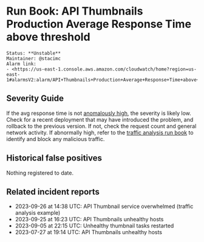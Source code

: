 # Run Book: API Thumbnails Production Average Response Time above threshold

```{admonition} Metadata
Status: **Unstable**
Maintainer: @stacimc
Alarm link:
- <https://us-east-1.console.aws.amazon.com/cloudwatch/home?region=us-east-1#alarmsV2:alarm/API+Thumbnails+Production+Average+Response+Time+above+threshold>
```

## Severity Guide

If the avg response time is not [anomalously high][anomaly_alarm], the severity
is likely low. Check for a recent deployment that may have introduced the
problem, and rollback to the previous version. If not, check the request count
and general network activity. If abnormally high, refer to the [traffic analysis
run book][traffic_runbook] to identify and block any malicious traffic.

[anomaly_alarm]:
  https://us-east-1.console.aws.amazon.com/cloudwatch/home?region=us-east-1#alarmsV2:alarm/API+Thumbnails+Production+Average+Response+Time+anomalously+high
[traffic_runbook]:
  /meta/monitoring/traffic/runbooks/identifying-and-blocking-traffic-anomalies.md

## Historical false positives

Nothing registered to date.

## Related incident reports

- 2023-09-26 at 14:38 UTC: API Thumbnail service overwhelmed (traffic analysis
  example)
- 2023-09-25 at 16:23 UTC: API Thumbnails unhealthy hosts
- 2023-09-05 at 22:15 UTC: Unhealthy thumbnail tasks restarted
- 2023-07-27 at 19:14 UTC: API Thumbnails unhealthy hosts
